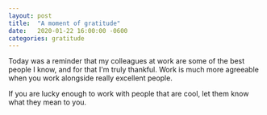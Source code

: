 ```yaml
---
layout: post
title:  "A moment of gratitude"
date:   2020-01-22 16:00:00 -0600
categories: gratitude
---
```


Today was a reminder that my colleagues at work are some of the best people I know, 
and for that I'm truly thankful. Work is much more agreeable when you work alongside
really excellent people.

If you are lucky enough to work with people that are cool, let them know what they mean to you.